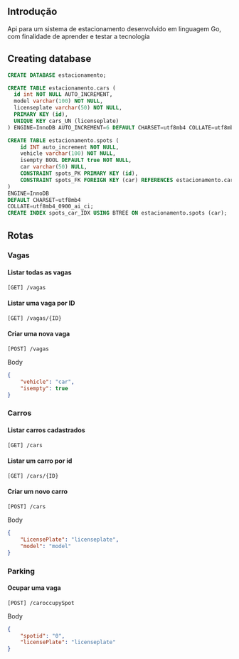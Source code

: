 ## Introdução
Api para um sistema de estacionamento desenvolvido em linguagem Go, com finalidade de aprender e testar a tecnologia  


## Creating database
```sql
CREATE DATABASE estacionamento;

CREATE TABLE estacionamento.cars (
  id int NOT NULL AUTO_INCREMENT,
  model varchar(100) NOT NULL,
  licenseplate varchar(50) NOT NULL,
  PRIMARY KEY (id),
  UNIQUE KEY cars_UN (licenseplate)
) ENGINE=InnoDB AUTO_INCREMENT=6 DEFAULT CHARSET=utf8mb4 COLLATE=utf8mb4_0900_ai_ci;

CREATE TABLE estacionamento.spots (
	id INT auto_increment NOT NULL,
	vehicle varchar(100) NOT NULL,
	isempty BOOL DEFAULT true NOT NULL,
	car varchar(50) NULL,
	CONSTRAINT spots_PK PRIMARY KEY (id),
	CONSTRAINT spots_FK FOREIGN KEY (car) REFERENCES estacionamento.cars(licenseplate)
)
ENGINE=InnoDB
DEFAULT CHARSET=utf8mb4
COLLATE=utf8mb4_0900_ai_ci;
CREATE INDEX spots_car_IDX USING BTREE ON estacionamento.spots (car);
```

## Rotas

### Vagas

#### Listar todas as vagas
```
[GET] /vagas
```

#### Listar uma vaga por ID
```
[GET] /vagas/{ID}
```

#### Criar uma nova vaga
```
[POST] /vagas
```
Body
```json
{
	"vehicle": "car",
	"isempty": true
}
```
### Carros

#### Listar carros cadastrados
```
[GET] /cars
```

#### Listar um carro por id 
```
[GET] /cars/{ID}
```

#### Criar um novo carro
```
[POST] /cars
```
Body
```json
{
	"LicensePlate": "licenseplate",
	"model": "model"
}
```

### Parking
#### Ocupar uma vaga
```
[POST] /caroccupySpot
```
Body
```json
{
	"spotid": "0",
	"licensePlate": "licenseplate"
}
```